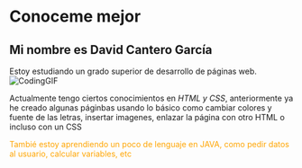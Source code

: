 # Conoceme mejor
## Mi nombre es David Cantero García
Estoy estudiando un grado superior de desarrollo de páginas web.![CodingGIF](https://github.com/user-attachments/assets/e13c32ca-1fc5-4f31-a566-afe9539b0dd6)
<!DOCTYPE html>
<html>
    <head>
       

    
Actualmente tengo ciertos conocimientos en <i>HTML y CSS</i>, anteriormente ya he creado algunas páginbas usando lo básico como cambiar colores y fuente de las letras, insertar imagenes, enlazar la página con otro HTML o incluso con un CSS
<body>
<div>
<p  style ="color: orange;">Tambié estoy aprendiendo un poco de lenguaje en JAVA, como pedir datos al usuario, calcular variables, etc </p>
</div>
</body>
</html>

